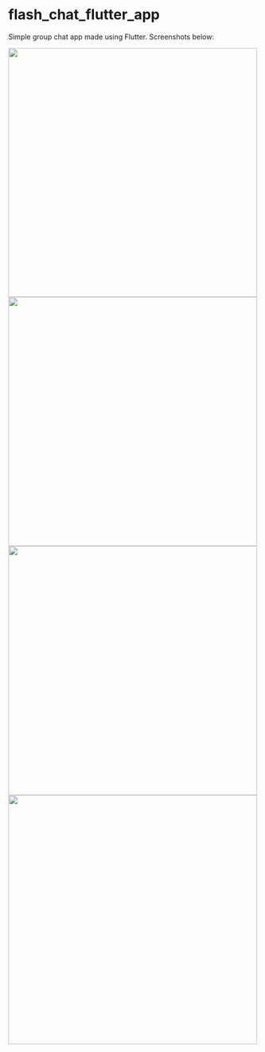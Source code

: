 # flash_chat_flutter_app

Simple group chat app made using Flutter.
Screenshots below:


<p float="left">
<img src="https://i.postimg.cc/j28gTD7w/Screenshot-1643073315.png" height=500px>
<img src="https://i.postimg.cc/B6B7hYZC/Screenshot-1643073324.png" height=500px>
<img src="https://i.postimg.cc/yx6Q2mkC/Screenshot-1643073328.png" height=500px>
<img src="https://i.postimg.cc/c4HkmBpQ/Screenshot-1643073366.png" height=500px>
</p>
